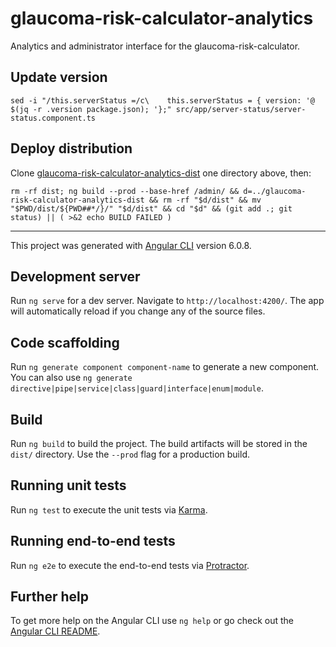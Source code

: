 glaucoma-risk-calculator-analytics
==================================

Analytics and administrator interface for the glaucoma-risk-calculator.

## Update version

    sed -i "/this.serverStatus =/c\    this.serverStatus = { version: '@ $(jq -r .version package.json); '};" src/app/server-status/server-status.component.ts

## Deploy distribution
Clone [glaucoma-risk-calculator-analytics-dist](https://github.com/SamuelMarks/glaucoma-risk-calculator-analytics-dist) one directory above, then:

    rm -rf dist; ng build --prod --base-href /admin/ && d=../glaucoma-risk-calculator-analytics-dist && rm -rf "$d/dist" && mv "$PWD/dist/${PWD##*/}/" "$d/dist" && cd "$d" && (git add .; git status) || ( >&2 echo BUILD FAILED )

---

This project was generated with [Angular CLI](https://github.com/angular/angular-cli) version 6.0.8.

## Development server

Run `ng serve` for a dev server. Navigate to `http://localhost:4200/`. The app will automatically reload if you change any of the source files.

## Code scaffolding

Run `ng generate component component-name` to generate a new component. You can also use `ng generate directive|pipe|service|class|guard|interface|enum|module`.

## Build

Run `ng build` to build the project. The build artifacts will be stored in the `dist/` directory. Use the `--prod` flag for a production build.

## Running unit tests

Run `ng test` to execute the unit tests via [Karma](https://karma-runner.github.io).

## Running end-to-end tests

Run `ng e2e` to execute the end-to-end tests via [Protractor](http://www.protractortest.org/).

## Further help

To get more help on the Angular CLI use `ng help` or go check out the [Angular CLI README](https://github.com/angular/angular-cli/blob/master/README.md).
